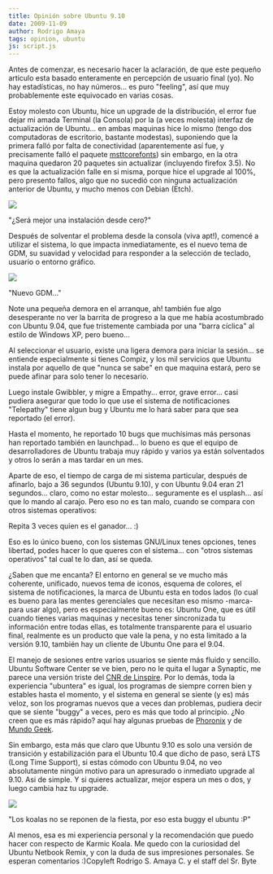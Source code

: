 ```yaml
---
title: Opinión sobre Ubuntu 9.10
date: 2009-11-09
author: Rodrigo Amaya
tags: opinion, ubuntu
js: script.js
---
```


Antes de comenzar, es necesario hacer la aclaración, de que este
      pequeño articulo esta basado enteramente en percepción de usuario final (yo). No hay
      estadísticas, no hay números... es puro "feeling", así que muy probablemente este equivocado
      en varias cosas.

Estoy molesto con Ubuntu, hice un upgrade de
      la distribución, el error fue dejar mi amada Terminal (la Consola) por la (a veces molesta)
      interfaz de actualización de Ubuntu... en ambas maquinas hice lo mismo (tengo dos computadoras
      de escritorio, bastante modestas), suponiendo que la primera falló por
      falta de conectividad (aparentemente así fue, y precisamente falló el paquete [msttcorefonts](http://corefonts.sourceforge.net/)) sin embargo, en la otra
      maquina quedaron 20 paquetes sin actualizar (incluyendo firefox 3.5). No es que la
      actualización falle en si misma, porque hice el upgrade al 100%, pero presento fallos, algo
      que no sucedió con ninguna actualización anterior de Ubuntu, y mucho menos con Debian
      (Etch).

[![](http://2.bp.blogspot.com/_ayvorITawE4/SvdXefwbqZI/AAAAAAAACN8/WHar5tiqeJY/s320/ubuntu910.jpg)](http://2.bp.blogspot.com/_ayvorITawE4/SvdXefwbqZI/AAAAAAAACN8/WHar5tiqeJY/s1600-h/ubuntu910.jpg)

"¿Será mejor una instalación
      desde cero?"

Después de solventar el problema desde la consola (viva
      apt!), comencé a utilizar el sistema, lo que impacta inmediatamente, es el nuevo tema de GDM,
      su suavidad y velocidad para responder a la selección de teclado, usuario o entorno
      gráfico.

[![](http://2.bp.blogspot.com/_ayvorITawE4/SvdXgpiOrwI/AAAAAAAACOE/NJuEezFfIW4/s320/xsplash.png)](http://2.bp.blogspot.com/_ayvorITawE4/SvdXgpiOrwI/AAAAAAAACOE/NJuEezFfIW4/s1600-h/xsplash.png)

 "Nuevo GDM..."

Note una pequeña demora en el arranque, ah! también fue algo
      desesperante no ver la barrita de progreso a la que me había acostumbrado con Ubuntu 9.04, que
      fue tristemente cambiada por una "barra cíclica" al estilo de Windows XP, pero bueno...

Al seleccionar el usuario, existe una ligera demora para iniciar la sesión...
      se entiende especialmente si tienes Compiz, y los mil servicios que Ubuntu instala por aquello
      de que "nunca se sabe" en que maquina estará, pero se puede afinar para solo tener lo
      necesario.

Luego instale Gwibbler, y migre a Empathy... error, grave
      error... casi pudiera asegurar que todo lo que use el sistema de notificaciones "Telepathy"
      tiene algun bug y Ubuntu me lo hará saber para que sea reportado (el error).

Hasta el momento, he reportado 10 bugs que muchísimas más personas han reportado también
      en launchpad... lo bueno es que el equipo de desarrolladores de Ubuntu trabaja muy rápido y
      varios ya están solventados y otros lo serán a mas tardar en un mes.

Aparte de eso, el tiempo de carga de mi sistema particular, después de afinarlo, bajo a
      36 segundos (Ubuntu 9.10), y con Ubuntu 9.04 eran 21 segundos... claro, como no estar
      molesto... seguramente es el usplash... así que lo mando al carajo. Pero eso no es tan malo,
      cuando se compara con otros sistemas operativos:

Repita 3 veces
      quien es el ganador... :)

Eso es lo
      único bueno, con los sistemas GNU/Linux tenes opciones, tenes libertad, podes hacer lo que
      queres con el sistema... con "otros sistemas operativos" tal cual te lo dan, así se
      queda.

¿Saben que me encanta? El entorno en general
      se ve mucho más coherente, unificado, nuevos tema de iconos, esquema de colores, el sistema de
      notificaciones, la marca de Ubuntu esta en todos lados (lo cual es bueno para las mentes
      gerenciales que necesitan eso mismo -marca- para usar algo), pero es especialmente bueno es:
      Ubuntu One, que es útil cuando tienes varias maquinas y necesitas tener sincronizada tu
      información entre todas ellas, es totalmente transparente para el usuario final, realmente es
      un producto que vale la pena, y no esta limitado a la versión 9.10, también hay un cliente de
      Ubuntu One para el 9.04.

El manejo de sesiones entre varios usuarios se
      siente más fluido y sencillo.
Ubuntu Software Center se ve bien, pero no le quita
      el lugar a Synaptic, me parece una versión triste del [CNR de Linspire](http://www.cnr.com/). Por lo demás, toda la experiencia "ubuntera" es igual, los programas de
      siempre corren bien y estables hasta el momento, y el sistema en general se siente (y es) más
      veloz, son los programas nuevos que a veces dan problemas, pudiera decir que se siente "buggy"
      a veces, pero es más que todo al principio. ¿No creen que es más rápido? aquí hay algunas
      pruebas de [Phoronix](http://www.phoronix.com/scan.php?page=article&item=ubuntu_910_alpha1&num=1)
      y de [Mundo Geek](http://mundogeek.net/archivos/2009/11/05/ubuntu-9-10-karmic-koala-vs-mandriva-linux-2010-adelie/).

Sin embargo, esta más que claro que Ubuntu
      9.10 es solo una versión de transición y estabilización para el Ubuntu 10.4 que dicho de paso,
      será LTS (Long Time Support), si estas cómodo con Ubuntu 9.04, no veo absolutamente ningún
      motivo para un apresurado o inmediato upgrade al 9.10. Asi de simple. Y si
      quieres actualizar, mejor espera un mes o dos, y luego cambia haz tu
      upgrade.

[![](http://3.bp.blogspot.com/_ayvorITawE4/SvdXjorf2AI/AAAAAAAACOM/VC2eC1ldlmA/s320/6585x1500y1500.jpg)](http://3.bp.blogspot.com/_ayvorITawE4/SvdXjorf2AI/AAAAAAAACOM/VC2eC1ldlmA/s1600-h/6585x1500y1500.jpg)

"Los koalas no se reponen de la fiesta, por eso esta
      buggy el ubuntu :P"

Al menos, esa es mi experiencia personal y la recomendación que
      puedo hacer con respecto de Karmic Koala. Me quedo con la curiosidad del Ubuntu Netbook Remix,
      y con la duda de sus impresiones personales. Se esperan comentarios :)Copyleft Rodrigo S. Amaya C. y el staff del Sr.
      Byte